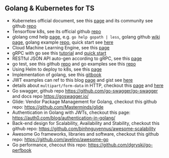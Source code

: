 ## Golang & Kubernetes for TS
- Kubernetes official document, see this [page](https://kubernetes.io/docs/home/) and its community see github [repo](https://github.com/kubernetes/community)
- Tensorflow k8s, see its official github [repo](https://github.com/tensorflow/k8s)
- glolang cmd help [page](https://golang.org/cmd/go/), e.g. `go help gopath | less`, golang github [wiki page](https://github.com/golang/go/wiki/Courses), golang example [repo](https://github.com/golang/example/), quick start see [here](https://golang.org/doc/code.html)
- Cloud Machine Learning Engine, see this [page](https://cloud.google.com/ml-engine/docs/training-overview)
- gRPC with go see this [tutorial](https://grpc.io/docs/tutorials/basic/go.html) and [quick start](https://grpc.io/docs/quickstart/go.html)
- RESTful JSON API auto-gen according to gRPC, see this [page](https://github.com/grpc-ecosystem/grpc-gateway)
- go test, see this github [repo](https://github.com/cweill/gotests) and go examples see this [repo](https://github.com/SimonWaldherr/golang-examples)
- Using Helm to deploy to k8s, see this [page](https://daemonza.github.io/2017/02/20/using-helm-to-deploy-to-kubernetes/)
- Implementation of golang, see this [gitbook](https://tracymacding.gitbooks.io/implementation-of-golang/)
- JWT examples can ref to this blog [page](http://www.giantflyingsaucer.com/blog/?p=5994) and gist see [here](https://gist.github.com/lijiansong/cb2c5e431b1dac95b35590a9a2e8e85a)
- details about `multipart/form-data` in HTTP, checkout this [page](https://developer.mozilla.org/en-US/docs/Web/HTTP/Headers/Content-Disposition) and [here](http://www.ietf.org/rfc/rfc1867.txt)
- Go swagger, github repo <https://github.com/go-swagger/go-swagger> and docs repo <https://goswagger.io/>
- Glide: Vendor Package Management for Golang, checkout this github repo: <https://github.com/Masterminds/glide>
- Authentication in Golang with JWTs, checkout this page: <https://auth0.com/blog/authentication-in-golang/>
- Back-end design for Scalability, Availability and Stability, checkout this github repo: <https://github.com/binhnguyennus/awesome-scalability>
- Awesome Go frameworks, libraries and software, checkout this github repo: <https://github.com/avelino/awesome-go>
- Go performance, checout this repo: <https://github.com/dgryski/go-perfbook>

